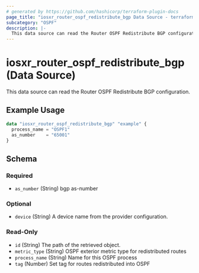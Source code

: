 ```yaml
---
# generated by https://github.com/hashicorp/terraform-plugin-docs
page_title: "iosxr_router_ospf_redistribute_bgp Data Source - terraform-provider-iosxr"
subcategory: "OSPF"
description: |-
  This data source can read the Router OSPF Redistribute BGP configuration.
---
```


# iosxr_router_ospf_redistribute_bgp (Data Source)

This data source can read the Router OSPF Redistribute BGP configuration.

## Example Usage

```terraform
data "iosxr_router_ospf_redistribute_bgp" "example" {
  process_name = "OSPF1"
  as_number    = "65001"
}
```

<!-- schema generated by tfplugindocs -->
## Schema

### Required

- `as_number` (String) bgp as-number

### Optional

- `device` (String) A device name from the provider configuration.

### Read-Only

- `id` (String) The path of the retrieved object.
- `metric_type` (String) OSPF exterior metric type for redistributed routes
- `process_name` (String) Name for this OSPF process
- `tag` (Number) Set tag for routes redistributed into OSPF


